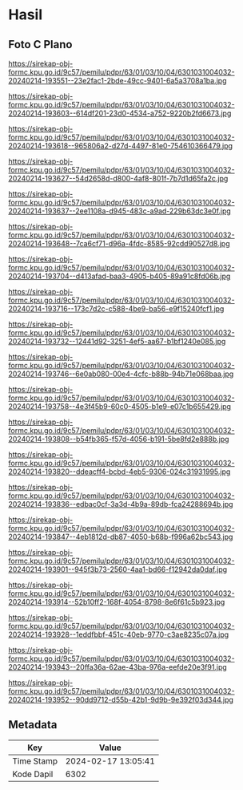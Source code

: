 # Hasil

## Foto C Plano

https://sirekap-obj-formc.kpu.go.id/9c57/pemilu/pdpr/63/01/03/10/04/6301031004032-20240214-193551--23e2fac1-2bde-49cc-9401-6a5a3708a1ba.jpg

https://sirekap-obj-formc.kpu.go.id/9c57/pemilu/pdpr/63/01/03/10/04/6301031004032-20240214-193603--614df201-23d0-4534-a752-9220b2fd6673.jpg

https://sirekap-obj-formc.kpu.go.id/9c57/pemilu/pdpr/63/01/03/10/04/6301031004032-20240214-193618--965806a2-d27d-4497-81e0-754610366479.jpg

https://sirekap-obj-formc.kpu.go.id/9c57/pemilu/pdpr/63/01/03/10/04/6301031004032-20240214-193627--54d2658d-d800-4af8-801f-7b7d1d65fa2c.jpg

https://sirekap-obj-formc.kpu.go.id/9c57/pemilu/pdpr/63/01/03/10/04/6301031004032-20240214-193637--2ee1108a-d945-483c-a9ad-229b63dc3e0f.jpg

https://sirekap-obj-formc.kpu.go.id/9c57/pemilu/pdpr/63/01/03/10/04/6301031004032-20240214-193648--7ca6cf71-d96a-4fdc-8585-92cdd90527d8.jpg

https://sirekap-obj-formc.kpu.go.id/9c57/pemilu/pdpr/63/01/03/10/04/6301031004032-20240214-193704--d413afad-baa3-4905-b405-89a91c8fd06b.jpg

https://sirekap-obj-formc.kpu.go.id/9c57/pemilu/pdpr/63/01/03/10/04/6301031004032-20240214-193716--173c7d2c-c588-4be9-ba56-e9f15240fcf1.jpg

https://sirekap-obj-formc.kpu.go.id/9c57/pemilu/pdpr/63/01/03/10/04/6301031004032-20240214-193732--12441d92-3251-4ef5-aa67-b1bf1240e085.jpg

https://sirekap-obj-formc.kpu.go.id/9c57/pemilu/pdpr/63/01/03/10/04/6301031004032-20240214-193746--6e0ab080-00e4-4cfc-b88b-94b71e068baa.jpg

https://sirekap-obj-formc.kpu.go.id/9c57/pemilu/pdpr/63/01/03/10/04/6301031004032-20240214-193758--4e3f45b9-60c0-4505-b1e9-e07c1b655429.jpg

https://sirekap-obj-formc.kpu.go.id/9c57/pemilu/pdpr/63/01/03/10/04/6301031004032-20240214-193808--b54fb365-f57d-4056-b191-5be8fd2e888b.jpg

https://sirekap-obj-formc.kpu.go.id/9c57/pemilu/pdpr/63/01/03/10/04/6301031004032-20240214-193820--ddeacff4-bcbd-4eb5-9306-024c31931995.jpg

https://sirekap-obj-formc.kpu.go.id/9c57/pemilu/pdpr/63/01/03/10/04/6301031004032-20240214-193836--edbac0cf-3a3d-4b9a-89db-fca24288694b.jpg

https://sirekap-obj-formc.kpu.go.id/9c57/pemilu/pdpr/63/01/03/10/04/6301031004032-20240214-193847--4eb1812d-db87-4050-b68b-f996a62bc543.jpg

https://sirekap-obj-formc.kpu.go.id/9c57/pemilu/pdpr/63/01/03/10/04/6301031004032-20240214-193901--945f3b73-2560-4aa1-bd66-f12942da0daf.jpg

https://sirekap-obj-formc.kpu.go.id/9c57/pemilu/pdpr/63/01/03/10/04/6301031004032-20240214-193914--52b10ff2-168f-4054-8798-8e6f61c5b923.jpg

https://sirekap-obj-formc.kpu.go.id/9c57/pemilu/pdpr/63/01/03/10/04/6301031004032-20240214-193928--1eddfbbf-451c-40eb-9770-c3ae8235c07a.jpg

https://sirekap-obj-formc.kpu.go.id/9c57/pemilu/pdpr/63/01/03/10/04/6301031004032-20240214-193943--20ffa36a-62ae-43ba-976a-eefde20e3f91.jpg

https://sirekap-obj-formc.kpu.go.id/9c57/pemilu/pdpr/63/01/03/10/04/6301031004032-20240214-193952--90dd9712-d55b-42b1-9d9b-9e392f03d344.jpg


## Metadata

| Key        | Value               |
| ---------- | ------------------- |
| Time Stamp | 2024-02-17 13:05:41 |
| Kode Dapil | 6302                |



